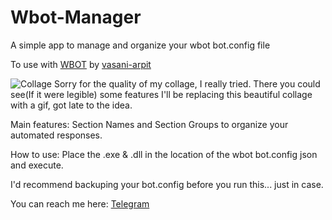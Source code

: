 # Wbot-Manager
A simple app to manage and organize your wbot bot.config file

To use with [WBOT](https://github.com/vasani-arpit/WBOT) by [vasani-arpit](https://github.com/vasani-arpit)


![Collage](https://github.com/JoyangAR/Wbot-Manager/assets/43119910/f31a3312-e20c-402d-a0e7-f7c33bc4179a)
Sorry for the quality of my collage, I really tried. There you could see(If it were legible) some features
I'll be replacing this beautiful collage with a gif, got late to the idea.

Main features: 
Section Names and Section Groups to organize your automated responses.

How to use:
Place the .exe & .dll in the location of the wbot bot.config json and execute.

I'd recommend backuping your bot.config before you run this... just in case.

You can reach me here:
[Telegram](http://t.me/JoyangAR)
